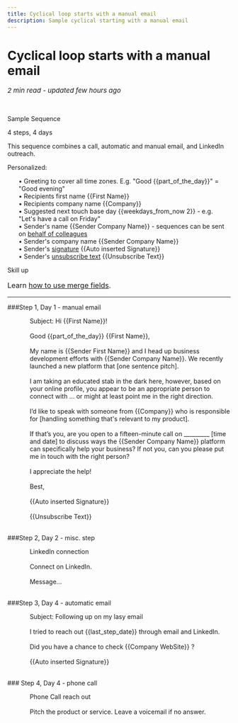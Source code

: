 ```yaml
---
title: Cyclical loop starts with a manual email
description: Sample cyclical starting with a manual email
---
```


  
# Cyclical loop starts with a manual email

<p style="font-size:15px"><i>2 min read - updated few hours ago</i> </p>
<!-- ShareThis BEGIN -->
<div class="addthis_inline_share_toolbox"></div>
<!-- End ShareThis -->
<br>


Sample Sequence

4 steps, 4 days

This sequence combines a call, automatic and manual email, and LinkedIn outreach. 

Personalized: 
<p style="margin-left:5%;">         
• Greeting to cover all time zones. E.g. "Good &lcub;&lcub;part_of_the_day&rcub;&rcub;" = "Good evening"<br>
• Recipients first name &lcub;&lcub;First Name&rcub;&rcub;<br>
• Recipients company name &lcub;&lcub;Company&rcub;&rcub;<br>
• Suggested next touch base day &lcub;&lcub;weekdays_from_now 2&rcub;&rcub; - e.g. "Let's have a call on Friday"<br>
• Sender's name &lcub;&lcub;Sender Company Name&rcub;&rcub; - sequences can be sent on <a href="../Create-new-sequence/#create_a_new_sequence">behalf of colleagues</a><br>
• Sender's company name &lcub;&lcub;Sender Company Name&rcub;&rcub;<br>
• Sender's <a href="../Settings/#manage_signatures">signature</a> &lcub;&lcub;Auto inserted Signature&rcub;&rcub;<br>
• Sender's <a href="../Settings/#unsubscribe_text">unsubscribe text</a> &lcub;&lcub;Unsubscribe Text&rcub;&rcub;<br>
</p>

<div class="admonition hint">
<p class="admonition-title">Skill up</p>
<p style="font-size:16px">
Learn <a href="../Using-Merge-Fields/">how to use merge fields</a>.</p>
</div>

<hr>

###Step 1, Day  1 - manual email
<p style="margin-left:10%;">
Subject: Hi &lcub;&lcub;First Name&rcub;&rcub;!<br><br>
Good &lcub;&lcub;part_of_the_day&rcub;&rcub; &lcub;&lcub;First Name&rcub;&rcub;,
<br><br>
My name is &lcub;&lcub;Sender First Name&rcub;&rcub; and I head up business development efforts with &lcub;&lcub;Sender Company Name&rcub;&rcub;. We recently launched a new platform that [one sentence pitch].
<br><br>
I am taking an educated stab in the dark here, however, based on your online profile, you appear to be an appropriate person to connect with ... or might at least point me in the right direction.
<br><br>
I’d like to speak with someone from &lcub;&lcub;Company&rcub;&rcub; who is responsible for [handling something that's relevant to my product].
<br><br>
If that’s you, are you open to a fifteen-minute call on _________ [time and date] to discuss ways the &lcub;&lcub;Sender Company Name&rcub;&rcub; platform can specifically help your business? If not you, can you please put me in touch with the right person?
<br><br>
I appreciate the help!
<br><br>
Best,
<br><br>
&lcub;&lcub;Auto inserted Signature&rcub;&rcub;
<br><br>
&lcub;&lcub;Unsubscribe Text&rcub;&rcub;
<br><br>
</p>

###Step 2, Day 2 -  misc. step
<p style="margin-left:10%;">
LinkedIn connection
<br><br>
Connect on LinkedIn.
<br><br>
Message...
<br><br>
</p>
###Step 3, Day 4 - automatic email
<p style="margin-left:10%;">
Subject: Following up on my lasy email
<br><br>
I tried to reach out &lcub;&lcub;last_step_date&rcub;&rcub; through email and LinkedIn.
<br><br>
Did you have a chance to check &lcub;&lcub;Company WebSite&rcub;&rcub; ?
<br><br>
&lcub;&lcub;Auto inserted Signature&rcub;&rcub;
<br><br>
</p>
### Step 4, Day 4 -  phone call
<p style="margin-left:10%;">
Phone Call reach out
<br><br>
Pitch the product or service. Leave a voicemail if no answer.
</p>





































